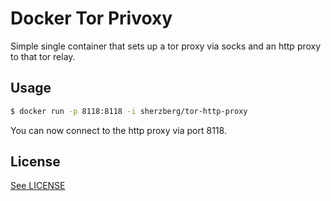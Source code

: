 Docker Tor Privoxy
==================

Simple single container that sets up a tor proxy via socks and an http proxy to that tor relay.

Usage
-----

```bash
$ docker run -p 8118:8118 -i sherzberg/tor-http-proxy
```

You can now connect to the http proxy via port 8118.

License
-------

[See LICENSE](/LICENSE)
